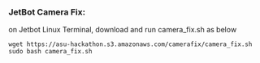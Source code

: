 ### JetBot Camera Fix:

on Jetbot Linux Terminal, download and run camera_fix.sh as below 

```
wget https://asu-hackathon.s3.amazonaws.com/camerafix/camera_fix.sh
sudo bash camera_fix.sh

```
